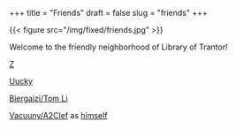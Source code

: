 +++
title = "Friends"
draft = false
slug = "friends"
+++

{{< figure src="/img/fixed/friends.jpg" >}}

Welcome to the friendly neighborhood of Library of Trantor!

[Z](http://iiiid.com)

[Uucky](http://uucky.me)

[Biergaizi/Tom Li](https://tomli.blog)

[Vacuuny/A2Clef](http://a2clef.com) as [himself](http://blog.a2clef.com)
